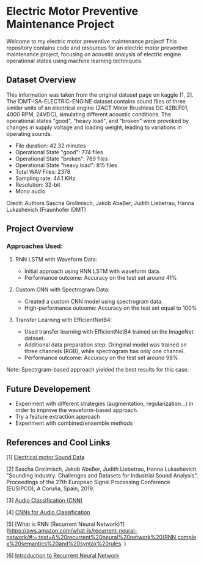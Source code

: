 # Electric Motor Preventive Maintenance Project
Welcome to my electric motor preventive maintenance project! This repository contains code and resources for an electric motor preventive maintenance project, focusing on acoustic analysis of electric engine operational states using machine learning techniques.

## Dataset Overview

This information was taken from the original dataset page on kaggle [1, 2]. The IDMT-ISA-ELECTRIC-ENGINE dataset contains sound files of three similar units of an electrical engine (2ACT Motor Brushless DC 42BLF01, 4000 RPM, 24VDC), simulating different acoustic conditions. The operational states "good", "heavy load", and "broken" were provoked by changes in supply voltage and loading weight, leading to variations in operating sounds.
* File duration: 42.32 minutes
* Operational State "good": 774 files
* Operational State "broken": 789 files
* Operational State "heavy load": 815 files
* Total WAV Files: 2378
* Sampling rate: 44.1 KHz
* Resolution: 32-bit
* Mono audio

Credit: Authors Sascha Grollmisch, Jakob Abeßer, Judith Liebetrau, Hanna Lukashevich (Fraunhofer IDMT)

## Project Overview
### Approaches Used:
1. RNN LSTM with Waveform Data:
   * Initial approach using RNN LSTM with waveform data.
   * Performance outcome: Accuracy on the test set around 41%

2. Custom CNN with Spectrogram Data:
   * Created a custom CNN model using spectrogram data.
   * High-performance outcome: Accuracy on the test set equal to 100%
  
3. Transfer Learning with EfficientNetB4:
   * Used transfer learning with EfficientNetB4 trained on the ImageNet dataset.
   * Additional data preparation step: Oringinal model was trained on three channels (RGB), while spectrogram has only one channel.
   * Performance outcome: Accuracy on the test set around 98%

Note: Spectrgram-based approach yielded the best results for this case.

## Future Developement
* Experiment with different strategies (augmentation, regularization...) in order to improve the waveform-based approach.
* Try a feature extraction approach
* Experiment with combined/ensemble methods

## References and Cool Links

[1] [Electrical motor Sound Data](https://www.kaggle.com/datasets/pythonafroz/electrical-motor-operational-state-sound-data/data)

[2] Sascha Grollmisch, Jakob Abeßer, Judith Liebetrau, Hanna Lukashevich "Sounding Industry: Challenges and Datasets for Industrial Sound Analysis", Proceedings of the 27th European Signal Processing Conference (EUSIPCO), A Coruña, Spain, 2019.

[3] [Audio Classification (CNN)](https://github.com/jeffprosise/Deep-Learning/blob/master/Audio%20Classification%20(CNN).ipynb)

[4] [CNNs for Audio Classification](https://towardsdatascience.com/cnns-for-audio-classification-6244954665ab)

[5] [What is RNN (Recurrent Neural Network)?](https://aws.amazon.com/what-is/recurrent-neural-network/#:~:text=A%20recurrent%20neural%20network%20(RNN,complex%20semantics%20and%20syntax%20rules. )

[6] [Introduction to Recurrent Neural Network](https://www.geeksforgeeks.org/introduction-to-recurrent-neural-network/)
